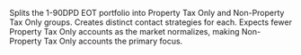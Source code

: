 
Splits the 1-90DPD EOT portfolio into Property Tax Only and Non-Property Tax Only groups. Creates distinct contact strategies for each. Expects fewer Property Tax Only accounts as the market normalizes, making Non-Property Tax Only accounts the primary focus.

